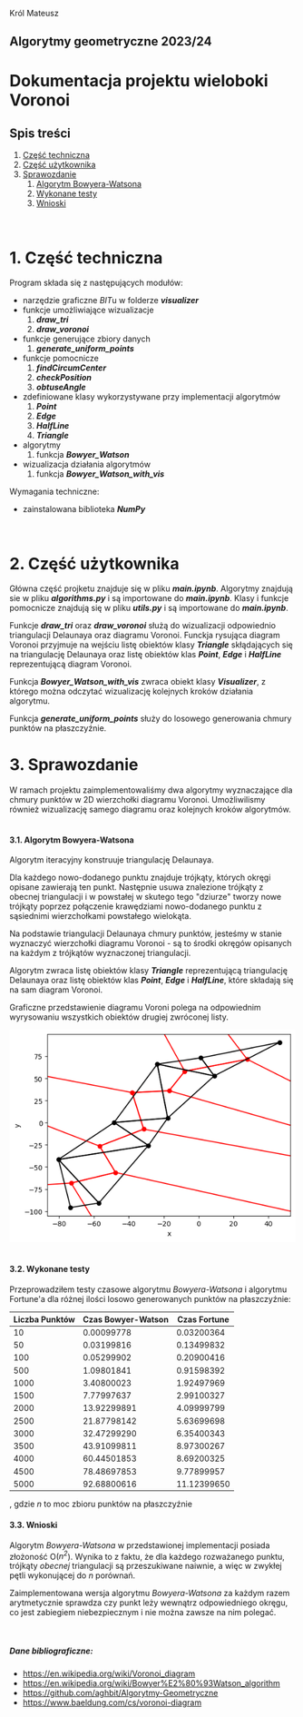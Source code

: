 Król Mateusz
## Algorytmy geometryczne 2023/24
# Dokumentacja projektu wieloboki Voronoi
## Spis treści
1. [Część techniczna](#tech)
2. [Część użytkownika](#user)
3. [Sprawozdanie](#report)
    1. [Algorytm Bowyera-Watsona](#bowyer)
    2. [Wykonane testy](#tests)
    3. [Wnioski](#wnio)

&nbsp;
&nbsp;
# 1. Część techniczna <a name="tech"></a>
Program składa się z następujących modułów:
- narzędzie graficzne *BIT*u w folderze ***visualizer***
- funkcje umożliwiające wizualizacje
    1. ***draw_tri***
    2. ***draw_voronoi***
- funkcje generujące zbiory danych
    1. ***generate_uniform_points***
- funkcje pomocnicze 
    1. ***findCircumCenter***
    2. ***checkPosition***
    5. ***obtuseAngle***
- zdefiniowane klasy wykorzystywane przy implementacji algorytmów
    1. ***Point***
    2. ***Edge***
    3. ***HalfLine***
    4. ***Triangle***
- algorytmy
    1. funkcja ***Bowyer_Watson***
- wizualizacja działania algorytmów
    1. funkcja ***Bowyer_Watson_with_vis***

Wymagania techniczne:
- zainstalowana biblioteka ***NumPy***

&nbsp;
&nbsp;
# 2. Część użytkownika <a name="user"></a>
Główna część projketu znajduje się w pliku ***main.ipynb***.
Algorytmy znajdują sie w pliku ***algorithms.py*** i są importowane do ***main.ipynb***.
Klasy i funkcje pomocnicze znajdują się w pliku ***utils.py*** i są importowane do ***main.ipynb***.

Funkcje ***draw_tri*** oraz ***draw_voronoi*** służą do wizualizacji odpowiednio triangulacji Delaunaya oraz diagramu Voronoi. 
Funckja rysująca diagram Voronoi przyjmuje na wejściu listę obiektów klasy ***Triangle*** skłądających się na triangulację Delaunaya oraz listę obiektów klas ***Point***, ***Edge*** i ***HalfLine*** reprezentującą diagram Voronoi.

Funkcja ***Bowyer_Watson_with_vis*** zwraca obiekt klasy ***Visualizer***, z którego można odczytać wizualizację kolejnych kroków działania algorytmu.

Funkcja ***generate_uniform_points*** służy do losowego generowania chmury punktów na płaszczyźnie.
&nbsp;
&nbsp;
# 3. Sprawozdanie <a name="report"></a>

W ramach projektu zaimplementowaliśmy dwa algorytmy wyznaczające dla chmury punktów w 2D wierzchołki diagramu Voronoi. 
Umożliwilismy również wizualizację samego diagramu oraz kolejnych kroków algorytmów.
&nbsp;
#### 3.1. Algorytm Bowyera-Watsona <a name="bowyer"></a>
Algorytm iteracyjny konstruuje triangulację Delaunaya.

Dla każdego nowo-dodanego punktu znajduje trójkąty, których okręgi opisane zawierają ten punkt.
Następnie usuwa znalezione trójkąty z obecnej triangulacji i w powstałej w skutego tego "dziurze" tworzy nowe trójkąty poprzez połączenie krawędziami nowo-dodanego punktu z sąsiednimi wierzchołkami powstałego wielokąta.

Na podstawie triangulacji Delaunaya chmury punktów, jesteśmy w stanie wyznaczyć wierzchołki diagramu Voronoi - są to środki okręgów opisanych na każdym z trójkątów wyznaczonej triangulacji.

Algorytm zwraca listę obiektów klasy ***Triangle*** reprezentującą triangulację Delaunaya oraz listę obiektów klas ***Point***, ***Edge*** i ***HalfLine***, które składają się na sam diagram Voronoi.

Graficzne przedstawienie diagramu Voroni polega na odpowiednim wyrysowaniu wszystkich obiektów drugiej zwróconej listy.

![example1](example1.png)
&nbsp;

#### 3.2. Wykonane testy <a name="tests"></a>
Przeprowadziłem testy czasowe algorytmu *Bowyera-Watsona* i algorytmu Fortune'a dla różnej ilości losowo generowanych punktów na płaszczyźnie:

| Liczba Punktów | Czas Bowyer-Watson | Czas Fortune |
| --------------- | ------------------ | ------------ |
| 10              | 0.00099778         | 0.03200364   |
| 50              | 0.03199816         | 0.13499832   |
| 100             | 0.05299902         | 0.20900416   |
| 500             | 1.09801841         | 0.91598392   |
| 1000            | 3.40800023         | 1.92497969   |
| 1500            | 7.77997637         | 2.99100327   |
| 2000            | 13.92299891        | 4.09999799   |
| 2500            | 21.87798142        | 5.63699698   |
| 3000            | 32.47299290        | 6.35400343   |
| 3500            | 43.91099811        | 8.97300267   |
| 4000            | 60.44501853        | 8.69200325   |
| 4500            | 78.48697853        | 9.77899957   |
| 5000            | 92.68800616        | 11.12399650  |



, gdzie *n* to moc zbioru punktów na płaszczyźnie
&nbsp;

#### 3.3. Wnioski <a name="wnio"></a>

Algorytm *Bowyera-Watsona* w przedstawionej implementacji posiada złożoność O(*n<sup>2</sup>*). Wynika to z faktu, że dla każdego rozważanego punktu, trójkąty *obecnej* triangulacji są przeszukiwane naiwnie, a więc w zwykłej pętli wykonującej do *n* porównań.

Zaimplementowana wersja algorytmu *Bowyera-Watsona* za każdym razem arytmetycznie sprawdza czy punkt leży wewnątrz odpowiedniego okręgu, co jest zabiegiem niebezpiecznym i nie można zawsze na nim polegać.

&nbsp;
&nbsp;

##### Dane bibliograficzne:
- https://en.wikipedia.org/wiki/Voronoi_diagram
- https://en.wikipedia.org/wiki/Bowyer%E2%80%93Watson_algorithm
- https://github.com/aghbit/Algorytmy-Geometryczne
- https://www.baeldung.com/cs/voronoi-diagram